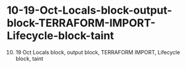 # 10-19-Oct-Locals-block-output-block-TERRAFORM-IMPORT-Lifecycle-block-taint
10) 19 Oct Locals block, output block, TERRAFORM  IMPORT, Lifecycle block, taint
